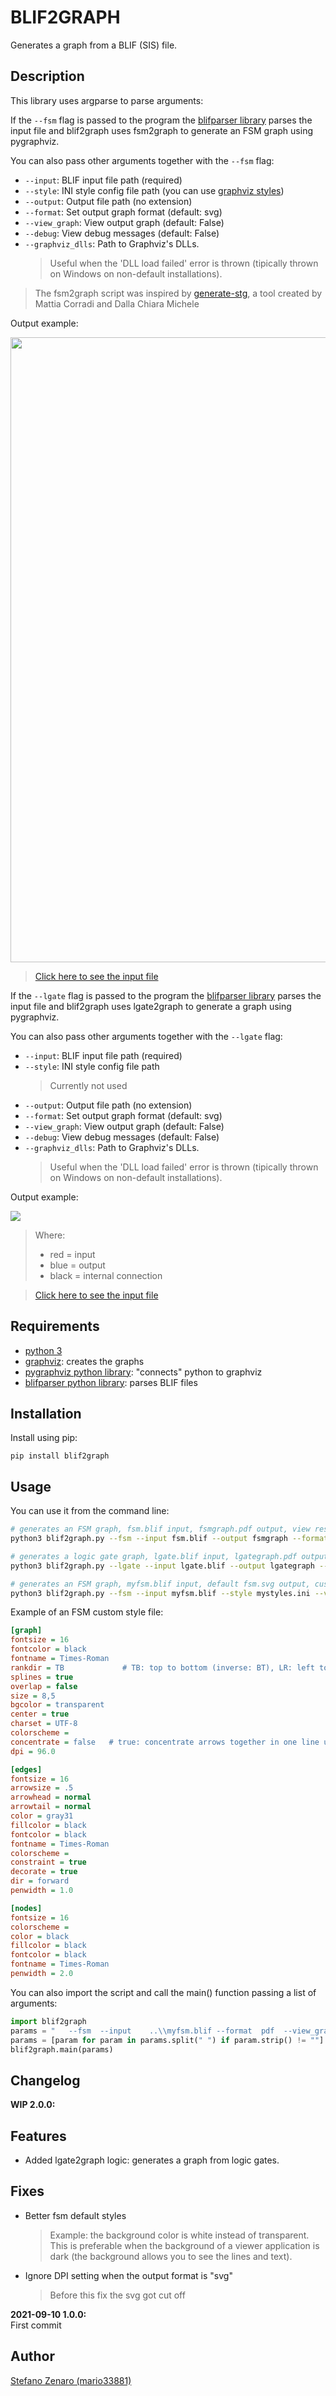 # BLIF2GRAPH

Generates a graph from a BLIF (SIS) file.

## Description

This library uses argparse to parse arguments:

If the ```--fsm``` flag is passed to the program the [blifparser library](https://github.com/mario33881/blifparser) 
parses the input file and blif2graph uses fsm2graph to generate an FSM graph using pygraphviz.

You can also pass other arguments together with the ```--fsm``` flag:
* ```--input```: BLIF input file path (required)
* ```--style```: INI style config file path (you can use [graphviz styles](http://www.graphviz.org/doc/info/attrs.html))
* ```--output```: Output file path (no extension)
* ```--format```: Set output graph format (default: svg)
* ```--view_graph```: View output graph (default: False)
* ```--debug```: View debug messages (default: False)
* ```--graphviz_dlls```: Path to Graphviz's DLLs.
    > Useful when the 'DLL load failed' error is thrown (tipically thrown on Windows on non-default installations).

> The fsm2graph script was inspired by [generate-stg](https://github.com/bohzio/sis-tools/blob/master/generate-stg), a tool created by Mattia Corradi and Dalla Chiara Michele

Output example:

<img src="assets/fsm.svg" height="1000px">

> [Click here to see the input file](https://github.com/arc6-202021/lib_componenti_sis/blob/f831de9f16dacf4db13f9d9eebb335ee596c5e92/fsm/controllore.blif)

If the ```--lgate``` flag is passed to the program the [blifparser library](https://github.com/mario33881/blifparser) 
parses the input file and blif2graph uses lgate2graph to generate a graph using pygraphviz.

You can also pass other arguments together with the ```--lgate``` flag:
* ```--input```: BLIF input file path (required)
* ```--style```: INI style config file path
    > Currently not used
* ```--output```: Output file path (no extension)
* ```--format```: Set output graph format (default: svg)
* ```--view_graph```: View output graph (default: False)
* ```--debug```: View debug messages (default: False)
* ```--graphviz_dlls```: Path to Graphviz's DLLs.
    > Useful when the 'DLL load failed' error is thrown (tipically thrown on Windows on non-default installations).

Output example:

<img src="assets/lgate.svg">

> Where:
> * red = input
> * blue = output
> * black = internal connection

> [Click here to see the input file](https://github.com/arc6-202021/lib_componenti_sis/blob/f831de9f16dacf4db13f9d9eebb335ee596c5e92/comparatori/comparatore4.blif)

## Requirements 
* [python 3](https://www.python.org/)
* [graphviz](https://graphviz.org/): creates the graphs
* [pygraphviz python library](https://pygraphviz.github.io/): "connects" python to graphviz
* [blifparser python library](https://pypi.org/project/blifparser/): parses BLIF files

## Installation

Install using pip:
```
pip install blif2graph
```

## Usage

You can use it from the command line:
```bash
# generates an FSM graph, fsm.blif input, fsmgraph.pdf output, view result using the default PDF viewer software at the end
python3 blif2graph.py --fsm --input fsm.blif --output fsmgraph --format pdf --view_graph
```

```bash
# generates a logic gate graph, lgate.blif input, lgategraph.pdf output, view result using the default PDF viewer software at the end
python3 blif2graph.py --lgate --input lgate.blif --output lgategraph --format pdf --view_graph
```

```bash
# generates an FSM graph, myfsm.blif input, default fsm.svg output, custom graphviz style, view result using the default SVG viewer software at the end
python3 blif2graph.py --fsm --input myfsm.blif --style mystyles.ini --view_graph
```

Example of an FSM custom style file:

```ini
[graph]
fontsize = 16
fontcolor = black
fontname = Times-Roman
rankdir = TB             # TB: top to bottom (inverse: BT), LR: left to right (inverse: RL)
splines = true
overlap = false
size = 8,5
bgcolor = transparent  
center = true
charset = UTF-8
colorscheme = 
concentrate = false   # true: concentrate arrows together in one line until a certain point
dpi = 96.0

[edges]
fontsize = 16
arrowsize = .5
arrowhead = normal
arrowtail = normal
color = gray31
fillcolor = black
fontcolor = black
fontname = Times-Roman
colorscheme = 
constraint = true
decorate = true
dir = forward
penwidth = 1.0

[nodes]
fontsize = 16
colorscheme = 
color = black
fillcolor = black
fontcolor = black
fontname = Times-Roman
penwidth = 2.0
```

You can also import the script and call the main() function passing a list of arguments:

```py
import blif2graph
params = "   --fsm  --input    ..\\myfsm.blif --format  pdf  --view_graph   "
params = [param for param in params.split(" ") if param.strip() != ""]
blif2graph.main(params)
```

## Changelog 

**WIP 2.0.0:** <br>

## Features

* Added lgate2graph logic: generates a graph from logic gates.

## Fixes
* Better fsm default styles
    > Example: the background color is white instead of transparent. This is preferable when the background of a viewer application is dark (the background allows you to see the lines and text).
* Ignore DPI setting when the output format is "svg"
    > Before this fix the svg got cut off

**2021-09-10 1.0.0:** <br>
First commit

## Author
[Stefano Zenaro (mario33881)](https://github.com/mario33881)

